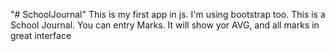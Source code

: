 "# SchoolJournal" 
This is my first app in js. I'm using bootstrap too.
This is a School Journal. You can entry Marks. It will show yor AVG, and all marks in great interface

